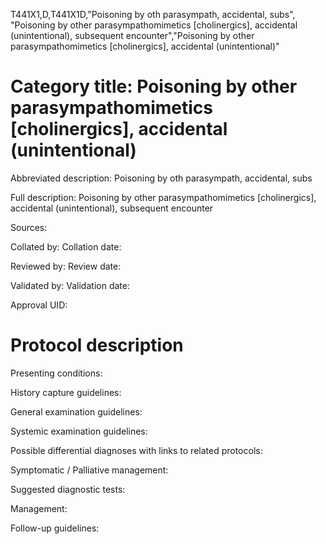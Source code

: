 T441X1,D,T441X1D,"Poisoning by oth parasympath, accidental, subs", "Poisoning by other parasympathomimetics [cholinergics], accidental (unintentional), subsequent encounter","Poisoning by other parasympathomimetics [cholinergics], accidental (unintentional)"
# Category title: Poisoning by other parasympathomimetics [cholinergics], accidental (unintentional)

Abbreviated description: Poisoning by oth parasympath, accidental, subs

Full description: Poisoning by other parasympathomimetics [cholinergics], accidental (unintentional), subsequent encounter

Sources:

Collated by:
Collation date:

Reviewed by:
Review date:

Validated by:
Validation date:

Approval UID:

# Protocol description

Presenting conditions:

History capture guidelines:

General examination guidelines:

Systemic examination guidelines:

Possible differential diagnoses with links to related protocols:

Symptomatic / Palliative management:

Suggested diagnostic tests:

Management:

Follow-up guidelines:
